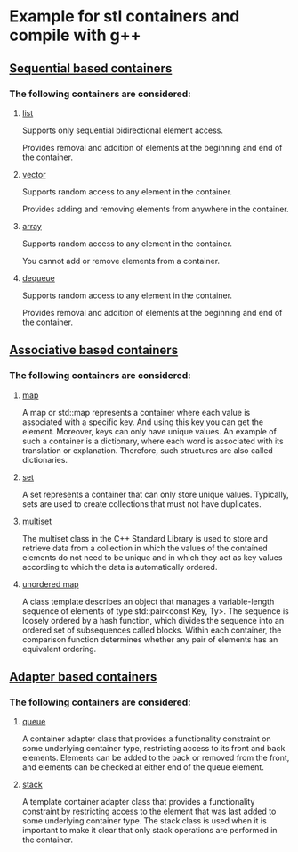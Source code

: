 # Example for stl containers and compile with g++ 

## [Sequential based containers](src/sequential/)

### The following containers are considered:

1) [list](src/sequential/list.h)

    Supports only sequential bidirectional element access.

    Provides removal and addition of elements at the beginning and end of the container.

2) [vector](src/sequential/vector.h)

    Supports random access to any element in the container.

    Provides adding and removing elements from anywhere in the container.
3) [array](src/sequential/array.h)

    Supports random access to any element in the container.

    You cannot add or remove elements from a container.
4) [dequeue](src/sequential/deque.h)

    Supports random access to any element in the container.

    Provides removal and addition of elements at the beginning and end of the container.

## [Associative based containers](src/associative/)

### The following containers are considered:

1) [map](src/associative/map.h)

    A map or std::map represents a container where each value is associated with a specific key. And using this key you can get the element. Moreover, keys can only have unique values. An example of such a container is a dictionary, where each word is associated with its translation or explanation. Therefore, such structures are also called dictionaries.

2) [set](src/associative/set.h)

    A set represents a container that can only store unique values. Typically, sets are used to create collections that must not have duplicates.

3) [multiset](src/associative/multiset.h)

    The multiset class in the C++ Standard Library is used to store and retrieve data from a collection in which the values ​​of the contained elements do not need to be unique and in which they act as key values ​​according to which the data is automatically ordered.
    
4) [unordered map](src/associative/unordered_map.h)

    A class template describes an object that manages a variable-length sequence of elements of type std::pair<const Key, Ty>. The sequence is loosely ordered by a hash function, which divides the sequence into an ordered set of subsequences called blocks. Within each container, the comparison function determines whether any pair of elements has an equivalent ordering.


## [Adapter based containers](src/adapter/)

### The following containers are considered:

1) [queue](src/adapter/queue.h)

    A container adapter class that provides a functionality constraint on some underlying container type, restricting access to its front and back elements. Elements can be added to the back or removed from the front, and elements can be checked at either end of the queue element.

2) [stack](src/adapter/stack.h)

    A template container adapter class that provides a functionality constraint by restricting access to the element that was last added to some underlying container type. The stack class is used when it is important to make it clear that only stack operations are performed in the container.
